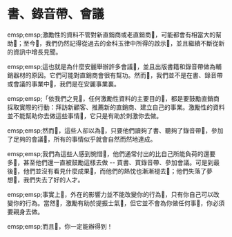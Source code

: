 # 書、錄音帶、會議

emsp;emsp;激勵性的資料不管對新直銷商或老直銷商，可能都會有相當大的幫助；至今，我們仍然記得從過去的金科玉律中所得的啟示，並且繼續不斷從新的資訊中增長見聞。

emsp;emsp;這也就是為什麼安麗舉辦許多會議，並且出版書籍和錄音帶做為輔銷器材的原因。它們可能對直銷商會很有幫功。然而，我們並不是在書、錄音帶或會議的事業中，我們是在安麗事業裏。

emsp;emsp;「依我們之見，任何激勵性資料的主要目的，都是要鼓勵直銷商採取實際的行動：拜訪新顧客、推薦新的直銷商、建立自己的事業。激勵性的資料並不能幫助你去做這些事情，它只是有助於刺激你去做。

emsp;emsp;然而，這些人卻以為，只要他們讀夠了書、聽夠了錄音帶，參加了足夠的會議，所有的事情似乎就會自然而然地達成。

emsp;emsp;我們為這些人感到惋惜，他們通常付出的比自己所能負荷的還要多，甚至他們還一直被鼓勵這樣去做 -- 買書、買錄音帶、參加會議。可是到最後，他們並沒有看見什麼成果，而他們的熱忱也漸漸褪去；他們失落了夢想，我們失去了好的人才。

emsp;emsp;事實上，外在的影響力並不能改變你的行為，只有你自己可以改變你的行為。當然，激勵有助於提振士氣，但它並不會為你做任何事，你必須要親身去做。

emsp;emsp;而且，你一定能辦得到！
